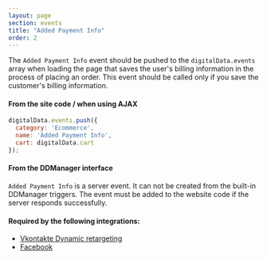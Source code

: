 ```yaml
---
layout: page
section: events
title: "Added Payment Info"
order: 2
---
```

The `Added Payment Info` event should be pushed to the `digitalData.events` array when loading the page that saves the user's billing information in the process of placing an order. This event should be called only if you save the customer's billing information.

#### From the site code / when using AJAX
```javascript
digitalData.events.push({
  category: 'Ecommerce',
  name: 'Added Payment Info',
  cart: digitalData.cart
});
```

#### From the DDManager interface
`Added Payment Info` is a server event. It can not be created from the built-in DDManager triggers. The event must be added to the website code if the server responds successfully.

#### Required by the following integrations:
* [Vkontakte Dynamic retargeting](/integrations/vkontakte)
* [Facebook](/integrations/facebook)